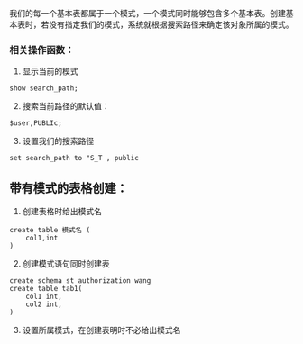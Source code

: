 我们的每一个基本表都属于一个模式，一个模式同时能够包含多个基本表。创建基本表时，若没有指定我们的模式，系统就根据搜索路径来确定该对象所属的模式。

### 相关操作函数：
1. 显示当前的模式
```
show search_path;
```

2. 搜索当前路径的默认值：
```
$user,PUBLIc;
```

3. 设置我们的搜索路径
```
set search_path to "S_T , public
```

## 带有模式的表格创建：
1. 创建表格时给出模式名
```
create table 模式名 (
	col1,int
)
```

2. 创建模式语句同时创建表
```
create schema st authorization wang
create table tab1(
	col1 int,
	col2 int,
)
```

3. 设置所属模式，在创建表明时不必给出模式名